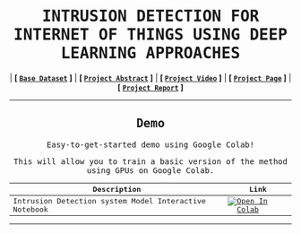 <div align="center">

<samp>
     
# INTRUSION DETECTION FOR INTERNET OF THINGS USING DEEP LEARNING APPROACHES 

</samp>

| **[ [```Base Dataset```](<http://archive.ics.uci.edu/ml/datasets/detection_of_IoT_botnet_attacks_N_BaIoT>) ]** | **[ [```Project Abstract```](<Documentation/Project Abstract.pdf>) ]** | **[ [```Project Video```](<https://youtu.be/TmEgXvH7GrI>) ]** | **[ [```Project Page```](<https://github.com/KiranKumar4225/Dissertation>) ]** | **[ [```Project Report```](<Documentation/Report.pdf>) ]** 


<samp>
 
---


## Demo
     
<samp>  
     
Easy-to-get-started demo using Google Colab!

</samp> 
      
This will allow you to train a basic version of the method using 
GPUs on Google Colab. 

<div align = "center">
     

| Description      | Link |
| ----------- | ----------- |
| Intrusion Detection system Model Interactive Notebook | [![Open In Colab](https://colab.research.google.com/assets/colab-badge.svg)](https://colab.research.google.com/drive/1q6Tii74E-h3tPRI3Vim2hxkUq-SZpIWW)|   
    
</div>
     
---

<samp>
